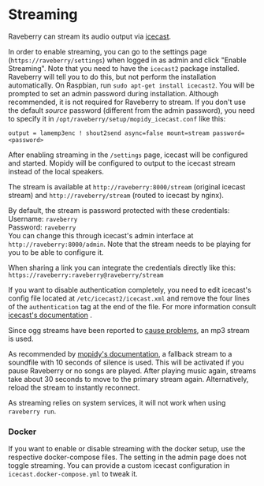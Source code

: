 # Streaming

Raveberry can stream its audio output via [icecast](https://icecast.org/).

In order to enable streaming, you can go to the settings page (`https://raveberry/settings`) when logged in as admin and click "Enable Streaming".
Note that you need to have the `icecast2` package installed. Raveberry will tell you to do this, but not perform the installation automatically.
On Raspbian, run `sudo apt-get install icecast2`. You will be prompted to set an admin password during installation. Although recommended, it is not required for Raveberry to stream. If you don't use the default _source_ password (different from the admin password), you need to specify it in `/opt/raveberry/setup/mopidy_icecast.conf` like this:
```
output = lamemp3enc ! shout2send async=false mount=stream password=<password>
```

After enabling streaming in the `/settings` page, icecast will be configured and started. Mopidy will be configured to output to the icecast stream instead of the local speakers.

The stream is available at `http://raveberry:8000/stream` (original icecast stream) and `http://raveberry/stream` (routed to icecast by nginx).

By default, the stream is password protected with these credentials:  
Username: `raveberry`  
Password: `raveberry`  
You can change this through icecast's admin interface at `http://raveberry:8000/admin`. Note that the stream needs to be playing for you to be able to configure it.

When sharing a link you can integrate the credentials directly like this:  
`https://raveberry:raveberry@raveberry/stream`

If you want to disable authentication completely, you need to edit icecast's config file located at `/etc/icecast2/icecast.xml` and remove the four lines of the `authentication` tag at the end of the file. For more information consult [icecast's documentation](https://www.icecast.org/docs/icecast-2.4.1/auth.html)
.

Since ogg streams have been reported to [cause problems](https://github.com/mopidy/mopidy/issues/1623), an mp3 stream is used.

As recommended by [mopidy's documentation](https://docs.mopidy.com/en/latest/icecast/), a fallback stream to a soundfile with 10 seconds of silence is used. This will be activated if you pause Raveberry or no songs are played. After playing music again, streams take about 30 seconds to move to the primary stream again. Alternatively, reload the stream to instantly reconnect.

As streaming relies on system services, it will not work when using `raveberry run`.

### Docker

If you want to enable or disable streaming with the docker setup, use the respective docker-compose files. The setting in the admin page does not toggle streaming. You can provide a custom icecast configuration in `icecast.docker-compose.yml` to tweak it.
